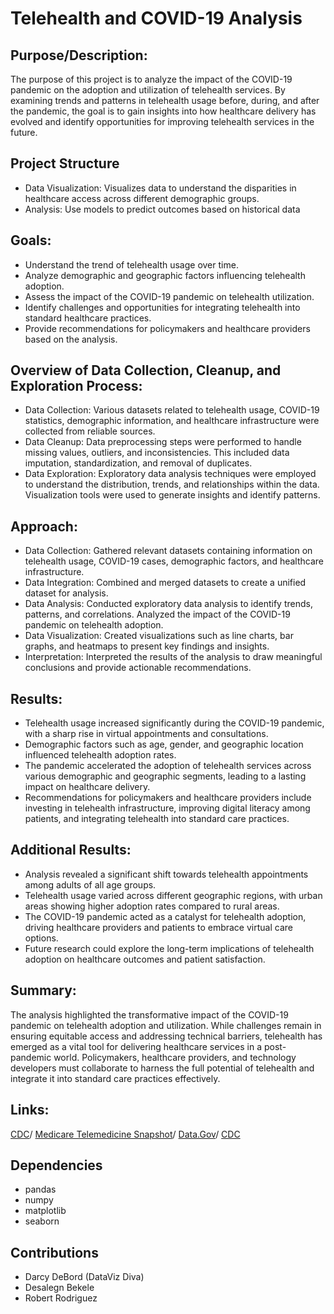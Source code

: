 # Telehealth and COVID-19 Analysis

## Purpose/Description:
The purpose of this project is to analyze the impact of the COVID-19 pandemic on the adoption and utilization of telehealth services. By examining trends and patterns in telehealth usage before, during, and after the pandemic, the goal is to gain insights into how healthcare delivery has evolved and identify opportunities for improving telehealth services in the future.

## Project Structure
- Data Visualization: Visualizes data to understand the disparities in healthcare access across different demographic groups.
- Analysis: Use models to predict outcomes based on historical data

## Goals:
- Understand the trend of telehealth usage over time.
- Analyze demographic and geographic factors influencing telehealth adoption.
- Assess the impact of the COVID-19 pandemic on telehealth utilization.
- Identify challenges and opportunities for integrating telehealth into standard healthcare practices.
- Provide recommendations for policymakers and healthcare providers based on the analysis.

## Overview of Data Collection, Cleanup, and Exploration Process:
- Data Collection: Various datasets related to telehealth usage, COVID-19 statistics, demographic information, and healthcare infrastructure were collected from reliable sources.
- Data Cleanup: Data preprocessing steps were performed to handle missing values, outliers, and inconsistencies. This included data imputation, standardization, and removal of duplicates.
- Data Exploration: Exploratory data analysis techniques were employed to understand the distribution, trends, and relationships within the data. Visualization tools were used to generate insights and identify patterns.


## Approach:
- Data Collection: Gathered relevant datasets containing information on telehealth usage, COVID-19 cases, demographic factors, and healthcare infrastructure.
- Data Integration: Combined and merged datasets to create a unified dataset for analysis.
- Data Analysis: Conducted exploratory data analysis to identify trends, patterns, and correlations. Analyzed the impact of the COVID-19 pandemic on telehealth adoption.
- Data Visualization: Created visualizations such as line charts, bar graphs, and heatmaps to present key findings and insights.
- Interpretation: Interpreted the results of the analysis to draw meaningful conclusions and provide actionable recommendations.


## Results:
- Telehealth usage increased significantly during the COVID-19 pandemic, with a sharp rise in virtual appointments and consultations.
- Demographic factors such as age, gender, and geographic location influenced telehealth adoption rates.
- The pandemic accelerated the adoption of telehealth services across various demographic and geographic segments, leading to a lasting impact on healthcare delivery.
- Recommendations for policymakers and healthcare providers include investing in telehealth infrastructure, improving digital literacy among patients, and integrating telehealth into standard care practices.

## Additional Results:
- Analysis revealed a significant shift towards telehealth appointments among adults of all age groups.
- Telehealth usage varied across different geographic regions, with urban areas showing higher adoption rates compared to rural areas.
- The COVID-19 pandemic acted as a catalyst for telehealth adoption, driving healthcare providers and patients to embrace virtual care options.
- Future research could explore the long-term implications of telehealth adoption on healthcare outcomes and patient satisfaction.


## Summary:
The analysis highlighted the transformative impact of the COVID-19 pandemic on telehealth adoption and utilization. While challenges remain in ensuring equitable access and addressing technical barriers, telehealth has emerged as a vital tool for delivering healthcare services in a post-pandemic world. Policymakers, healthcare providers, and technology developers must collaborate to harness the full potential of telehealth and integrate it into standard care practices effectively.

## Links:
[CDC](https://data.cdc.gov/NCHS/Access-and-Use-of-Telemedicine-During-COVID-19/8xy9-ubqz/about_data)/
[Medicare Telemedicine Snapshot](https://analyst-2.ai/analysis/data-gov-medicare-telemedicine-snapshot-8e27/315b429f/?iid=012-873&v=presentation)/
[Data.Gov](https://catalog.data.gov/dataset/medicare-telemedicine-snapshot)/
[CDC](https://data.cdc.gov/NCHS/Telemedicine-Use-in-the-Last-4-Weeks/h7xa-837u/about_data)

## Dependencies
- pandas
- numpy
- matplotlib
- seaborn

## Contributions
- Darcy DeBord (DataViz Diva)
- Desalegn Bekele
- Robert Rodriguez




